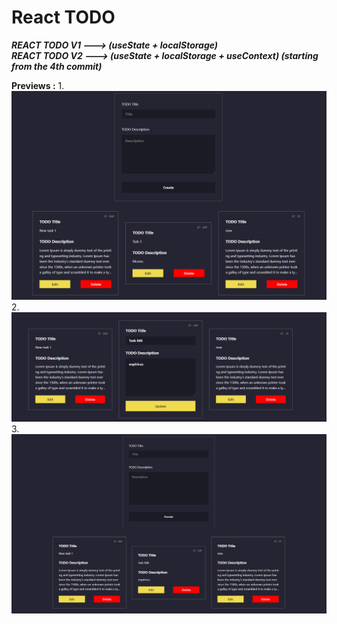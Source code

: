 # React TODO

 ***REACT TODO V1 ---> (useState + localStorage)***\
 ***REACT TODO V2 ---> (useState + localStorage + useContext) (starting from the 4th commit)*** 

 **Previews :**
1.
 ![img1](src/assets/1.png)\
 2.
 ![img1](src/assets/2.png)\
 3.
 ![img1](src/assets/3.png)
